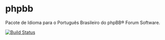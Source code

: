 # phpbb
 Pacote de Idioma para o Português Brasileiro do phpBB® Forum Software.

[![Build Status](https://travis-ci.org/suportephpbb/phpbb.svg?branch=3.1.x)](https://travis-ci.org/suportephpbb/phpbb)